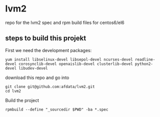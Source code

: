 # lvm2
repo for the lvm2 spec and rpm build files for centos6/el6 

## steps to build this projekt

First we need the development packages:

```
yum install libselinux-devel libsepol-devel ncurses-devel readline-devel corosynclib-devel openaislib-devel clusterlib-devel python2-devel libudev-devel
```

download this repo and go into
```
git clone git@github.com:afdata/lvm2.git
cd lvm2
```

Build the project
```
rpmbuild --define "_sourcedir $PWD" -ba *.spec
```

